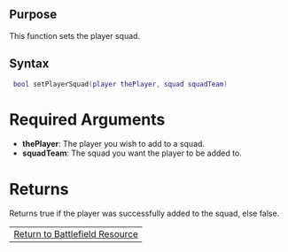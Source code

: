 Purpose
-------

This function sets the player squad.

Syntax
------

``` lua
 bool setPlayerSquad(player thePlayer, squad squadTeam) 
```

Required Arguments
==================

-   **thePlayer**: The player you wish to add to a squad.
-   **squadTeam**: The squad you want the player to be added to.

Returns
=======

Returns true if the player was successfully added to the squad, else false.

|                                                                       |
|-----------------------------------------------------------------------|
| [Return to Battlefield Resource](/docs/resource:battlefield.md "wikilink") |
